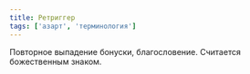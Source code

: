 ```yaml
---
title: Ретриггер
tags: ['азарт', 'терминология']
---
```


Повторное выпадение бонуски, благословение. Считается божественным знаком.
